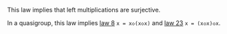 This law implies that left multiplications are surjective.

In a quasigroup, this law implies [law 8](https://teorth.github.io/equational_theories/implications/?8) `x = x◇(x◇x)` and [law 23](https://teorth.github.io/equational_theories/implications/?23) `x = (x◇x)◇x`.
